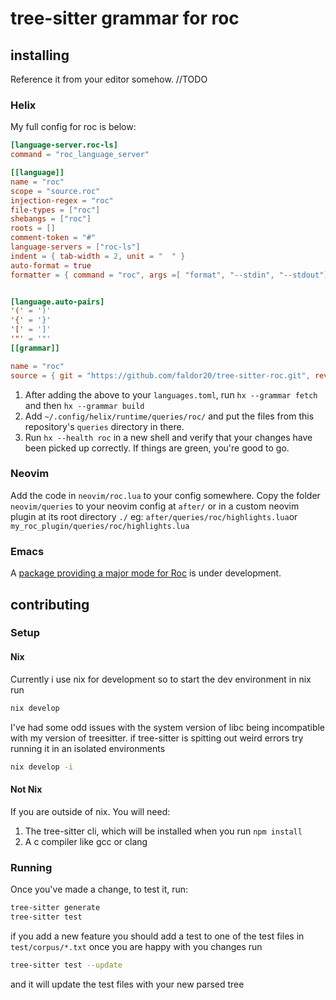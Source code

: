 # tree-sitter grammar for roc
## installing
Reference it from your editor somehow.
//TODO
### Helix

My full config for roc is below: 
```toml
[language-server.roc-ls]
command = "roc_language_server"

[[language]]
name = "roc"
scope = "source.roc"
injection-regex = "roc"
file-types = ["roc"]
shebangs = ["roc"]
roots = []
comment-token = "#"
language-servers = ["roc-ls"]
indent = { tab-width = 2, unit = "  " }
auto-format = true
formatter = { command = "roc", args =[ "format", "--stdin", "--stdout"]}


[language.auto-pairs]
'(' = ')'
'{' = '}'
'[' = ']'
'"' = '"'
[[grammar]]

name = "roc"
source = { git = "https://github.com/faldor20/tree-sitter-roc.git", rev = "381743cd40ee19a9508c6445aacb9085d4bc0cf8" }
```
1. After adding the above to your `languages.toml`, run `hx --grammar fetch` and then `hx --grammar build`
2. Add `~/.config/helix/runtime/queries/roc/` and put the files from this repository's `queries` directory in there.
3. Run `hx --health roc` in a new shell and verify that your changes have been picked up correctly. If things are green, you're good to go. 

### Neovim
Add the code in `neovim/roc.lua` to your config somewhere.
Copy the folder `neovim/queries` to your neovim config at `after/` or in a custom neovim plugin at its root directory `./`
eg: `after/queries/roc/highlights.lua`or `my_roc_plugin/queries/roc/highlights.lua`
### Emacs
A [package providing a major mode for Roc](https://gitlab.com/tad-lispy/roc-mode "Emacs Roc mode") is under development.
## contributing
### Setup
#### Nix
Currently i use nix for development so to start the dev environment in nix run 
```bash
nix develop
```
I've had some odd issues with the system version of libc being incompatible with my version of treesitter. if tree-sitter is spitting out weird errors try running it in an isolated environments
```bash
nix develop -i
````
#### Not Nix
If you are outside of nix.
You will need:
1. The tree-sitter cli, which will be installed when you run `npm install`
2. A c compiler like gcc or clang

### Running
Once you've made a change, to test it, run:
```bash
tree-sitter generate
tree-sitter test 
```
if you add a new feature you should add a test to one of the test files in `test/corpus/*.txt`
once you are happy with you changes run 

```bash
tree-sitter test --update
```
and it will update the test files with your new parsed tree


